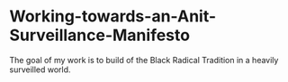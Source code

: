 # Working-towards-an-Anit-Surveillance-Manifesto
The goal of my work is to build of the Black Radical Tradition in a heavily surveilled world.
